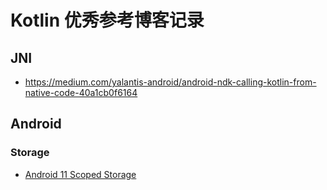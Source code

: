 # Kotlin 优秀参考博客记录

## JNI

- <https://medium.com/yalantis-android/android-ndk-calling-kotlin-from-native-code-40a1cb0f6164>

## Android

### Storage

- [Android 11 Scoped Storage](https://androidexplained.github.io/android/android11/scoped-storage/2020/09/29/file-saving-android-11.html)